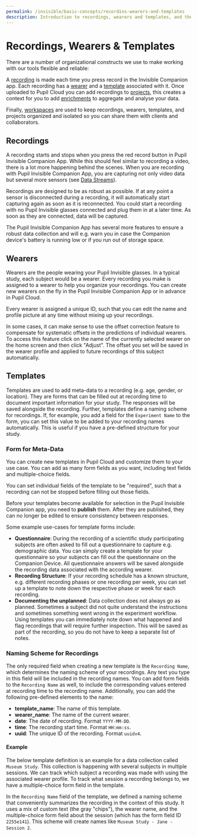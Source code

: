 ```yaml
---
permalink: /invisible/basic-concepts/recordins-wearers-and-templates
description: Introduction to recordings, wearers and templates, and their usage in Pupil Cloud.
---
```


# Recordings, Wearers & Templates
There are a number of organizational constructs we use to make working with our tools flexible and reliable:

A [recording](/invisible/explainers/basic-concepts/#recordings) is made each time you press record in the Invisible Companion app. Each recording has a [wearer](/invisible/explainers/basic-concepts/#wearers) and a [template](/invisible/explainers/basic-concepts/#templates) associated with it. Once uploaded to Pupil Cloud you can add recordings to [projects](/invisible/explainers/basic-concepts/#projects), this creates a context for you to add [enrichments](/invisible/enrichments) to aggregate and analyse your data.

Finally, [workspaces](/invisible/explainers/basic-concepts/#workspaces) are used to keep recordings, wearers, templates, and projects organized and isolated so you can share them with clients and collaborators.


## Recordings
A recording starts and stops when you press the red record button in Pupil Invisible Companion App. While this should feel similar to recording a video, there is a lot more happening behind the scenes. When you are recording with Pupil Invisible Companion App, you are capturing not only video data but several more sensors (see [Data Streams](/invisible/explainers/data-streams)).

Recordings are designed to be as robust as possible. If at any point a sensor is disconnected during a recording, it will automatically start capturing again as soon as it is reconnected. You could start a recording with no Pupil Invisible glasses connected and plug them in at a later time. As soon as they are connected, data will be captured.

The Pupil Invisible Companion App has several more features to ensure a robust data collection and will e.g. warn you in case the Companion device's battery is running low or if you run out of storage space.

## Wearers
Wearers are the people wearing your Pupil Invisible glasses. In a typical study, each subject would be a wearer. Every recording you make is assigned to a wearer to help you organize your recordings. You can create new wearers on the fly in the Pupil Invisible Companion App or in advance in Pupil Cloud.

Every wearer is assigned a unique ID, such that you can edit the name and profile picture at any time without mixing up your recordings.

In some cases, it can make sense to use the offset correction feature to compensate for systematic offsets in the predictions of individual wearers. To access this feature click on the name of the currently selected wearer on the home screen and then click "Adjust". The offset you set will be saved in the wearer profile and applied to future recordings of this subject automatically.


## Templates
Templates are used to add meta-data to a recording (e.g. age, gender, or location). They are forms that can be filled out at recording time to document important information for your study. The responses will be saved alongside the recording. Further, templates define a naming scheme for recordings. If, for example, you add a field for the `Experiment Name` to the form, you can set this value to be added to your recording names automatically. This is useful if you have a pre-defined structure for your study.

### Form for Meta-Data
You can create new templates in Pupil Cloud and customize them to your use case. You can add as many form fields as you want, including text fields and multiple-choice fields.

You can set individual fields of the template to be "required", such that a recording can not be stopped before filling out those fields.

Before your templates become available for selection in the Pupil Invisible Companion app, you need to **publish** them. After they are published, they can no longer be edited to ensure consistency between responses.

Some example use-cases for template forms include:

- **Questionnaire**: During the recording of a scientific study participating subjects are often asked to fill out a questionnaire to capture e.g. demographic data. You can simply create a template for your questionnaire so your subjects can fill out the questionnaire on the Companion Device. All questionnaire answers will be saved alongside the recording data associated with the according wearer.
- **Recording Structure**: If your recording schedule has a known structure, e.g. different recording phases or one recording per week, you can set up a template to note down the respective phase or week for each recording.
- **Documenting the unplanned**: Data collection does not always go as planned. Sometimes a subject did not quite understand the instructions and sometimes something went wrong in the experiment workflow. Using templates you can immediately note down what happened and flag recordings that will require further inspection. This will be saved as part of the recording, so you do not have to keep a separate list of notes.

### Naming Scheme for Recordings 
The only required field when creating a new template is the `Recording Name`, which determines the naming scheme of your recordings. Any text you type in this field will be included in the recording names. You can add form fields to the `Recording Name` as well, to include the corresponding values entered at recording time to the recording name. Additionally, you can add the following pre-defined elements to the name:

- **template_name**: The name of this template.
- **wearer_name**: The name of the current wearer.
- **date**: The date of recording. Format `YYYY-MM-DD`.
- **time**: The recording start time. Format `HH:mm:ss`.
- **uuid**: The unique ID of the recording. Format `uuidv4`.

#### Example
The below template definition is an example for a data collection called `Museum Study`. This collection is happening with several subjects in multiple sessions. We can track which subject a recording was made with using the associated wearer profile. To track what session a recording belongs to, we have a multiple-choice form field in the template.

In the `Recording Name` field of the template, we defined a naming scheme that conveniently summarizes the recording in the context of this study. It uses a mix of custom text (the gray "chips"), the wearer name, and the multiple-choice form field about the session (which has the form field ID `2255e141`). This scheme will create names like `Museum Study - Jane - Session 2`.

<div style="display:flex;justify-content:center;" class="pb-4">
  <v-img
    :src="require('../../media/invisible/explainers/template-naming-example.jpg')"
    max-width=100%
  >
  </v-img>
</div>